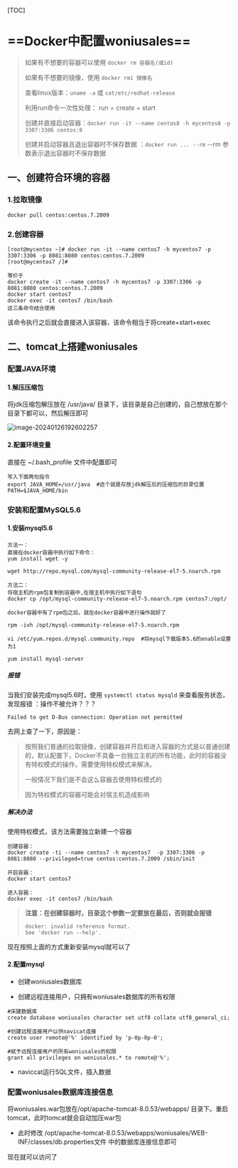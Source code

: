 [TOC]



# ==Docker中配置woniusales==

> 如果有不想要的容器可以使用  `docker rm 容器名(或id)`
>
> 如果有不想要的镜像，使用 `docker rmi 镜像名`
>
> 查看linux版本：`uname -a` 或 `cat/etc/redhat-release`
>
> 利用run命令一次性处理： run = create + start
>
> 创建并直接启动容器：`docker run -it --name centos8 -h mycentos8 -p 3307:3306 centos:8`
>
> 创建并启动容器且退出容器时不保存数据 ：`docker run ... --rm` --rm 参数表示退出容器时不保存数据
>
> 

## 一、创建符合环境的容器

### 1.拉取镜像

```
docker pull centos:centos.7.2009

```

### 2.创建容器

```
[root@mycentos ~]# docker run -it --name centos7 -h mycentos7 -p 3307:3306 -p 8081:8080 centos:centos.7.2009
[root@mycentos7 /]# 

等价于
docker create -it --name centos7 -h mycentos7 -p 3307:3306 -p 8081:8080 centos:centos.7.2009
docker start centos7
docker exec -it centos7 /bin/bash 
这三条命令结合使用
```

该命令执行之后就会直接进入该容器，该命令相当于将create+start+exec

## 二、tomcat上搭建woniusales

### 配置JAVA环境

#### 1.解压压缩包

将jdk压缩包解压放在 /usr/java/ 目录下，该目录是自己创建的，自己想放在那个目录下都可以，然后解压即可

![image-20240126192602257](https://gitee.com/ymq_typroa/typroa/raw/main/image-20240126192602257.png)

#### 2.配置环境变量

直接在 ~/.bash_profile 文件中配置即可

```
写入下面两句指令
export JAVA_HOME=/usr/java  #这个就是存放jdk解压后的压缩包的目录位置
PATH=$JAVA_HOME/bin 
```


### 安装和配置MySQL5.6

#### 1.安装mysql5.6

```
方法一：
直接在docker容器中执行如下命令：
yum install wget -y

wget http://repo.mysql.com/mysql-community-release-el7-5.noarch.rpm

方法二：
将宿主机的rpm包复制到容器中,在宿主机中执行如下语句
docker cp /opt/mysql-community-release-el7-5.noarch.rpm centos7:/opt/

docker容器中有了rpm包之后，就在docker容器中进行操作就好了

rpm -ivh /opt/mysql-community-release-el7-5.noarch.rpm

vi /etc/yum.repos.d/mysql.community.repo  #将mysql下载版本5.6的enable设置为1

yum install mysql-server
```

##### 报错

当我们安装完成mysql5.6时，使用 `systemctl status mysqld` 来查看服务状态，发现报错 ：操作不被允许？？？

```
Failed to get D-Bus connection: Operation not permitted

```

去网上查了一下，原因是：

> 按照我们普通的拉取镜像，创建容器并开启和进入容器的方式是以普通创建的，默认配置下，Docker不具备一台独立主机的所有功能，此时的容器没有特权模式的操作，需要使用特权模式来解决。
>
> 一般情况下我们是不会这么容器去使用特权模式的
>
> 因为特权模式的容器可能会对宿主机造成影响

##### 解决办法

使用特权模式，该方法需要独立新建一个容器

```
创建容器：
docker create -ti --name centos7 -h mycentos7  -p 3307:3306 -p 8081:8080 --privileged=true centos:centos.7.2009 /sbin/init

开启容器：
docker start centos7

进入容器：
docker exec -it centos7 /bin/bash
```

> **注意：在创建容器时，目录这个参数一定要放在最后，否则就会报错**
>
> ```
> docker: invalid reference format.
> See 'docker run --help'.
> ```

现在按照上面的方式重新安装mysql就可以了

#### 2.配置mysql

- 创建woniusales数据库

- 创建远程连接用户，只拥有woniusales数据库的所有权限

```
#床建数据库
create database woniusales character set utf8 collate utf8_general_ci;

#创建远程连接用户以供navicat连接
create user remote@'%' identified by 'p-0p-0p-0';

#赋予远程连接用户的所有woniusales的权限
grant all privileges on woniusales.* to remote@'%';
```

- naviccat运行SQL文件，插入数据

### 配置woniusales数据库连接信息

将woniusales.war包放在/opt/apache-tomcat-8.0.53/webapps/ 目录下。重启tomcat，此时tomcat就会自动加压war包

- 此时修改 /opt/apache-tomcat-8.0.53/webapps/woniusales/WEB-INF/classes/db.properties文件 中的数据库连接信息即可



现在就可以访问了
